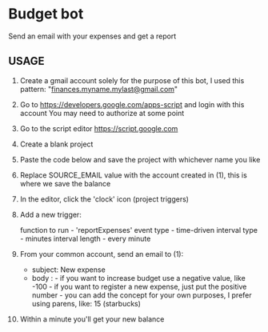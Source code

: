# Budget bot
Send an email with your expenses and get a report

## USAGE
1. Create a gmail account solely for the purpose of this bot,
    I used this pattern: "finances.myname.mylast@gmail.com"

2. Go to https://developers.google.com/apps-script and login with this account
    You may need to authorize at some point

3. Go to the script editor https://script.google.com

4. Create a blank project

5. Paste the code below and save the project with whichever name you like

6. Replace SOURCE_EMAIL value with the account created in (1), this is where we save the balance

7. In the editor, click the 'clock' icon (project triggers)

8. Add a new trigger:

    function to run - 'reportExpenses'
    event type      - time-driven
    interval type   - minutes
    interval length - every minute

9. From your common account, send an email to (1):

    - subject: New expense
    - body   : - if you want to increase budget use a negative value, like -100
               - if you want to register a new expense, just put the positive number
               - you can add the concept for your own purposes, I prefer using parens, like: 15 (starbucks)

10. Within a minute you'll get your new balance